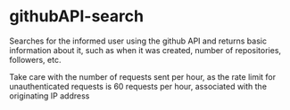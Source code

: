 # githubAPI-search

Searches for the informed user using the github API and returns basic information about it, such as when it was created, number of repositories, followers, etc.

Take care with the number of requests sent per hour, as the rate limit for unauthenticated requests is 60 requests per hour, associated with the originating IP address
